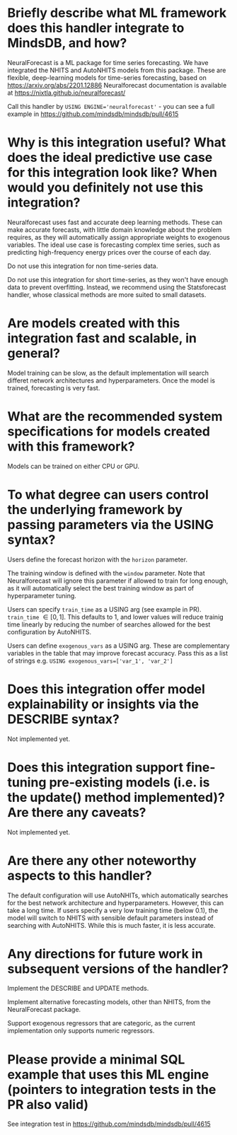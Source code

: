 # Briefly describe what ML framework does this handler integrate to MindsDB, and how?
NeuralForecast is a ML package for time series forecasting.
We have integrated the NHITS and AutoNHITS models from this package.
These are flexible, deep-learning models for time-series forecasting, based on https://arxiv.org/abs/2201.12886
Neuralforecast documentation is available at https://nixtla.github.io/neuralforecast/

Call this handler by
`USING ENGINE='neuralforecast'` - you can see a full example in https://github.com/mindsdb/mindsdb/pull/4615

# Why is this integration useful? What does the ideal predictive use case for this integration look like? When would you definitely not use this integration?
Neuralforecast uses fast and accurate deep learning methods.
These can make accurate forecasts, with little domain knowledge about the problem requires, as they will automatically assign appropriate weights to exogenous variables.
The ideal use case is forecasting complex time series, such as predicting high-frequency energy prices over the course of each day.

Do not use this integration for non time-series data.

Do not use this integration for short time-series, as they won't have enough data to prevent overfitting.
Instead, we recommend using the Statsforecast handler, whose classical methods are more suited to small datasets.

# Are models created with this integration fast and scalable, in general?
Model training can be slow, as the default implementation will search differet network architectures and hyperparameters.
Once the model is trained, forecasting is very fast.

# What are the recommended system specifications for models created with this framework?
Models can be trained on either CPU or GPU.

# To what degree can users control the underlying framework by passing parameters via the USING syntax?
Users define the forecast horizon with the `horizon` parameter.

The training window is defined with the `window` parameter. Note that Neuralforecast will ignore this parameter if allowed to train for long enough, as it will automatically select the best training window as part of hyperparameter tuning.

Users can specify `train_time` as a USING arg (see example in PR). `train_time` $\in [0, 1]$. This defaults to 1, and lower values will reduce trainig time linearly by reducing the number of searches allowed for the best configuration by AutoNHITS.

Users can define `exogenous_vars` as a USING arg. These are complementary variables in the table that may improve forecast accuracy. Pass this as a list of strings e.g. `USING exogenous_vars=['var_1', 'var_2']`

# Does this integration offer model explainability or insights via the DESCRIBE syntax?
Not implemented yet.

# Does this integration support fine-tuning pre-existing models (i.e. is the update() method implemented)? Are there any caveats?
Not implemented yet.

# Are there any other noteworthy aspects to this handler?
The default configuration will use AutoNHITs, which automatically searches for the best network architecture and hyperparameters.
However, this can take a long time.
If users specify a very low training time (below 0.1), the model will switch to NHITS with sensible default parameters instead of searching with AutoNHITS.
While this is much faster, it is less accurate.

# Any directions for future work in subsequent versions of the handler?
Implement the DESCRIBE and UPDATE methods.

Implement alternative forecasting models, other than NHITS, from the NeuralForecast package.

Support exogenous regressors that are categoric, as the current implementation only supports numeric regressors.

# Please provide a minimal SQL example that uses this ML engine (pointers to integration tests in the PR also valid)
See integration test in https://github.com/mindsdb/mindsdb/pull/4615
